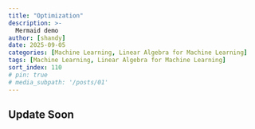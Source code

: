 ```yaml
---
title: "Optimization"
description: >-
  Mermaid demo
author: [shandy]
date: 2025-09-05
categories: [Machine Learning, Linear Algebra for Machine Learning]
tags: [Machine Learning, Linear Algebra for Machine Learning]
sort_index: 110
# pin: true
# media_subpath: '/posts/01'
---
```


## Update Soon